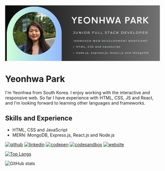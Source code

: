 ![Web Development](https://github.com/yosoyyona/yosoyyona/blob/main/banner.png)


# Yeonhwa Park
I'm Yeonhwa from South Korea. I enjoy working with the interactive and responsive web. So far I have experience with HTML, CSS, JS and React, and I'm looking forward to learning other languages and frameworks. 

## Skills and Experience
- HTML, CSS and JavaScript
- MERN: MongoDB, Express.js, React.js and Node.js


[<img src='https://cdn.jsdelivr.net/npm/simple-icons@3.0.1/icons/github.svg' alt='github' height='40'>](https://github.com/yosoyyona)  [<img src='https://cdn.jsdelivr.net/npm/simple-icons@3.0.1/icons/linkedin.svg' alt='linkedin' height='40'>](https://www.linkedin.com/in/yeonhwa-park/)  [<img src='https://cdn.jsdelivr.net/npm/simple-icons@3.0.1/icons/codepen.svg' alt='codepen' height='40'>](https://codepen.io/yonayona)  [<img src='https://cdn.jsdelivr.net/npm/simple-icons@3.0.1/icons/codesandbox.svg' alt='codesandbox' height='40'>](https://codesandbox.io/u/yosoyyona)  [<img src='https://cdn.jsdelivr.net/npm/simple-icons@3.0.1/icons/icloud.svg' alt='website' height='40'>](https://yosoyyona.github.io/blog/)  

[![Top Langs](https://github-readme-stats.vercel.app/api/top-langs/?username=yosoyyona)](https://github.com/anuraghazra/github-readme-stats)

![GitHub stats](https://github-readme-stats.vercel.app/api?username=yosoyyona&show_icons=true)  

